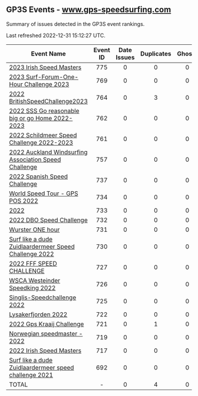 ## GP3S Events - www.gps-speedsurfing.com

Summary of issues detected in the GP3S event rankings.

Last refreshed 2022-12-31 15:12:27 UTC.

| Event Name | Event ID | Date Issues | Duplicates | Ghosts | Missing | Incorrect | Actions |
| ---------- | :------: | :---------: | :--------: | :----: | :-----: | :-------: | :-----: |
| [2023 Irish Speed Masters](775.md) | 775 | 0 | 0 | 0 | 0 | 0 | 0 |
| [2023 Surf-Forum-One-Hour Challenge 2023](769.md) | 769 | 0 | 0 | 0 | 0 | 0 | 0 |
| [2022 BritishSpeedChallenge2023](764.md) | 764 | 0 | 3 | 0 | 0 | 0 | 2 |
| [2022 SSS Go reasonable big or go Home 2022-2023](762.md) | 762 | 0 | 0 | 0 | 0 | 0 | 0 |
| [2022 Schildmeer Speed Challenge 2022-2023](761.md) | 761 | 0 | 0 | 0 | 0 | 0 | 0 |
| [2022 Auckland Windsurfing Association Speed Challenge](757.md) | 757 | 0 | 0 | 0 | 0 | 0 | 0 |
| [2022 Spanish Speed Challenge](737.md) | 737 | 0 | 0 | 0 | 0 | 0 | 0 |
| [World Speed Tour - GPS POS 2022 ](734.md) | 734 | 0 | 0 | 0 | 0 | 0 | 0 |
| [2022 ](733.md) | 733 | 0 | 0 | 0 | 0 | 0 | 0 |
| [2022 DBO Speed Challenge](732.md) | 732 | 0 | 0 | 0 | 0 | 0 | 0 |
| [Wurster ONE hour](731.md) | 731 | 0 | 0 | 0 | 0 | 0 | 0 |
| [Surf like a dude Zuidlaardermeer Speed Challenge 2022](730.md) | 730 | 0 | 0 | 0 | 0 | 0 | 0 |
| [2022 FFF SPEED CHALLENGE](727.md) | 727 | 0 | 0 | 0 | 0 | 0 | 0 |
| [WSCA Westeinder Speedking 2022](726.md) | 726 | 0 | 0 | 0 | 0 | 0 | 0 |
| [Singlis-Speedchallenge 2022](725.md) | 725 | 0 | 0 | 0 | 0 | 0 | 0 |
| [Lysakerfjorden 2022](722.md) | 722 | 0 | 0 | 0 | 0 | 0 | 0 |
| [2022 Gps Kraaij Challenge](721.md) | 721 | 0 | 1 | 0 | 0 | 0 | 1 |
| [Norwegian speedmaster - 2022](719.md) | 719 | 0 | 0 | 0 | 0 | 0 | 0 |
| [2022 Irish Speed Masters](717.md) | 717 | 0 | 0 | 0 | 0 | 0 | 0 |
| [Surf like a dude Zuidlaardermeer speed challenge 2021](692.md) | 692 | 0 | 0 | 0 | 0 | 0 | 0 |
| TOTAL | - | 0 | 4 | 0 | 0 | 0 | 3 |
